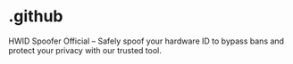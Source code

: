 # .github
HWID Spoofer Official – Safely spoof your hardware ID to bypass bans and protect your privacy with our trusted tool.
